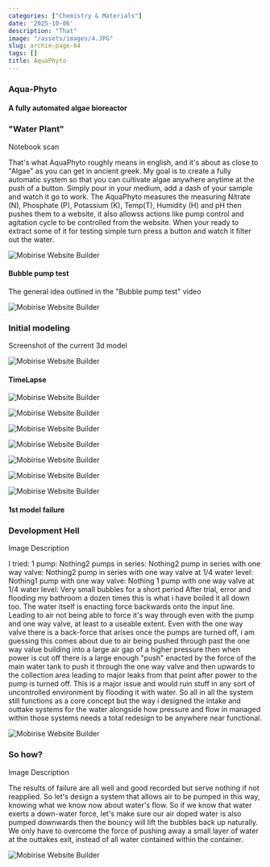 ```yaml
---
categories: ["Chemistry & Materials"]
date: '2025-10-06'
description: "That"
image: "/assets/images/4.JPG"
slug: archie-page-64
tags: []
title: AquaPhyto
---
```



### Aqua-Phyto


#### A fully automated algae bioreactor




### "Water Plant"


Notebook scan


That's what AquaPhyto roughly means in english, and it's about as close to "Algae" as you can get in ancient greek. My goal is to create a fully automatic system so that you can cultivate algae anywhere anytime at the push of a button. Simply pour in your medium, add a dash of your sample and watch it go to work. The AquaPhyto measures the measuring Nitrate (N), Phosphate (P), Potassium (K), Temp(T), Humidity (H) and pH then pushes them to a website, it also allowss actions like pump control and agitation cycle to be controlled from the website. When your ready to extract some of it for testing simple turn press a button and watch it filter out the water.


![Mobirise Website Builder](/assets/images/4.JPG)




#### Bubble pump test




The general idea outlined in the "Bubble pump test" video


![Mobirise Website Builder](/assets/images/screen-shot-2025-02-02-at-9.09.10-pm.PNG)




### Initial modeling


Screenshot of the current 3d model


![Mobirise Website Builder](/assets/images/screen-shot-2025-01-16-at-2.02.28-pm.PNG)




#### TimeLapse




![Mobirise Website Builder](/assets/images/474730134-1176975390517484-4642816197962215077-n.PNG)


![Mobirise Website Builder](/assets/images/img-2549.JPG)


![Mobirise Website Builder](/assets/images/img-2550.JPG)


![Mobirise Website Builder](/assets/images/img-2552.JPG)


![Mobirise Website Builder](/assets/images/img-2554.JPG)


![Mobirise Website Builder](/assets/images/img-2556.JPG)


![Mobirise Website Builder](/assets/images/img-2553.JPG)




#### 1st model failure




### Development Hell


Image Description


I tried: 1 pump: Nothing2 pumps in series: Nothing2 pump in series with one way valve: Nothing2 pump in series with one way valve at 1/4 water level: Nothing1 pump with one way valve: Nothing 1 pump with one way valve at 1/4 water level: Very small bubbles for a short period After trial, error and flooding my bathroom a dozen times this is what i have boiled it all down too. The water itself is enacting force backwards onto the input line. Leading to air not being able to force it's way through even with the pump and one way valve, at least to a useable extent. Even with the one way valve there is a back-force that arises once the pumps are turned off, i am guessing this comes about due to air being pushed through past the one way value building into a large air gap of a higher pressure then when power is cut off there is a large enough "push" enacted by the force of the main water tank to push it through the one way valve and then upwards to the collection area leading to major leaks from that point after power to the pump is turned off. This is a major issue and would ruin stuff in any sort of uncontrolled environment by flooding it with water. So all in all the system still functions as a core concept but the way i designed the intake and outtake systems for the water alongside how pressure and flow in managed within those systems needs a total redesign to be anywhere near functional.


![Mobirise Website Builder](/assets/images/4.JPG)




### So how?


Image Description


The results of failure are all well and good recorded but serve nothing if not reapplied. So let's design a system that allows air to be pumped in this way, knowing what we know now about water's flow. So if we know that water exerts a down-water force, let's make sure our air doped water is also pumped downwards then the bouncy will lift the bubbles back up naturally. We only have to overcome the force of pushing away a small layer of water at the outtakes exit, instead of all water contained within the container.


![Mobirise Website Builder](/assets/images/5.JPG)



